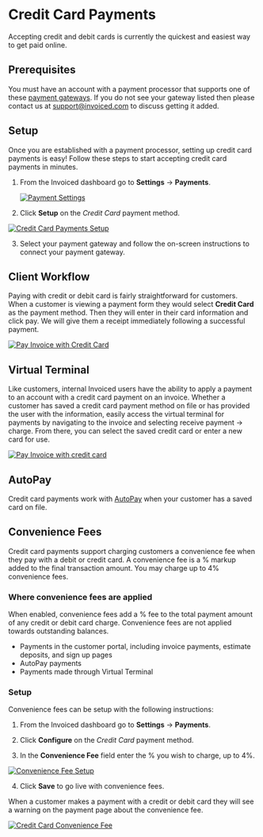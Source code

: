# Credit Card Payments

Accepting credit and debit cards is currently the quickest and easiest way to get paid online.

## Prerequisites

You must have an account with a payment processor that supports one of these [payment gateways](gateways). If you do not see your gateway listed then please contact us at [support@invoiced.com](mailto:support@invoiced.com) to discuss getting it added.

## Setup

Once you are established with a payment processor, setting up credit card payments is easy! Follow these steps to start accepting credit card payments in minutes.

1. From the Invoiced dashboard go to **Settings** &rarr; **Payments**.

   [![Payment Settings](/docs/img/payment-settings.png)](/docs/img/payment-settings.png)

2. Click **Setup** on the *Credit Card* payment method.

  [![Credit Card Payments Setup](/docs/img/credit-card-payment-setup.png)](/docs/img/credit-card-payment-setup.png)

3. Select your payment gateway and follow the on-screen instructions to connect your payment gateway.

## Client Workflow

Paying with credit or debit card is fairly straightforward for customers. When a customer is viewing a payment form they would select **Credit Card** as the payment method. Then they will enter in their card information and click pay. We will give them a receipt immediately following a successful payment.

[![Pay Invoice with Credit Card](/docs/img/pay-invoice-credit-card.png)](/docs/img/pay-invoice-credit-card.png)

## Virtual Terminal

Like customers, internal Invoiced users have the ability to apply a payment to an account with a credit card payment on an invoice. Whether a customer has saved a credit card payment method on file or has provided the user with the information, easily access the virtual terminal for payments by navigating to the invoice and selecting receive payment -> charge. From there, you can select the saved credit card or enter a new card for use.

[![Pay Invoice with credit card](/docs/img/card-terminal-payment.gif)](/card-terminal-payment.gif)

## AutoPay

Credit card payments work with [AutoPay](/docs/payments/autopay) when your customer has a saved card on file.

## Convenience Fees

Credit card payments support charging customers a convenience fee when they pay with a debit or credit card. A convenience fee is a % markup added to the final transaction amount. You may charge up to 4% convenience fees.

### Where convenience fees are applied
When enabled, convenience fees add a % fee to the total payment amount of any credit or debit card charge. Convenience fees are not applied towards outstanding balances.
- Payments in the customer portal, including invoice payments, estimate deposits, and sign up pages
- AutoPay payments
- Payments made through Virtual Terminal

### Setup

Convenience fees can be setup with the following instructions:

1. From the Invoiced dashboard go to **Settings** &rarr; **Payments**.

2. Click **Configure** on the *Credit Card* payment method.

3. In the **Convenience Fee** field enter the % you wish to charge, up to 4%.

  [![Convenience Fee Setup](/docs/img/convenience-fee-setup.png)](/docs/img/convenience-fee-setup.png)

4. Click **Save** to go live with convenience fees.

When a customer makes a payment with a credit or debit card they will see a warning on the payment page about the convenience fee.

[![Credit Card Convenience Fee](/docs/img/credit-card-convenience-fee.png)](/docs/img/credit-card-convenience-fee.png)